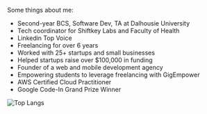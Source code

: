 
<!--
**Vansh983/Vansh983** is a ✨ _special_ ✨ repository because its `README.md` (this file) appears on your GitHub profile.

Here are some ideas to get you started:

- 🔭 I’m currently working on ...
- 🌱 I’m currently learning ...
- 👯 I’m looking to collaborate on ...
- 🤔 I’m looking for help with ...
- 💬 Ask me about ...
- 📫 How to reach me: ...
- 😄 Pronouns: ...
- ⚡ Fun fact: ...
-->

Some things about me:
- Second-year BCS, Software Dev, TA at Dalhousie University
- Tech coordinator for Shiftkey Labs and Faculty of Health
- Linkedin Top Voice
- Freelancing for over 6 years
- Worked with 25+ startups and small businesses
- Helped startups raise over $100,000 in funding
- Founder of a web and mobile development agency
- Empowering students to leverage freelancing with GigEmpower
- AWS Certified Cloud Practitioner
- Google Code-In Grand Prize Winner


![Top Langs](https://github-readme-stats.vercel.app/api/top-langs/?username=Vansh983&layout=donut)
